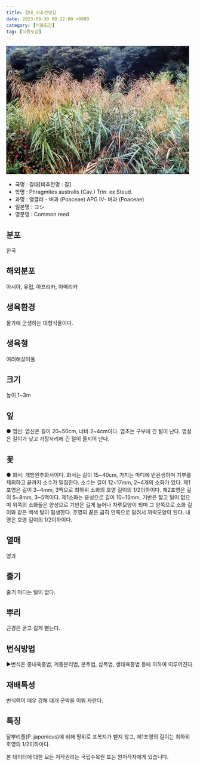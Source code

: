 ```yaml
---
title: 갈대_비추천명갈
date: 2023-09-30 00:22:00 +0800
category: [식물도감]
tag: [식물도감]
---
```




![갈대[비추천명 : 갈]](/assets/img/fileUpload/plants/basic/Gramineae/Phragmites/14649/1_th2.JPG)
- 국명 : 갈대[비추천명 : 갈]
- 학명 : Phragmites australis (Cav.) Trin. ex Steud.
- 과명 : 앵글러 - 벼과 (Poaceae) APG Ⅳ- 벼과 (Poaceae)
- 일본명 : ヨシ
- 영문명 : Common reed


## 분포
한국
## 해외분포
아시아, 유럽, 아프리카, 아메리카
## 생육환경
물가에 군생하는 대형식물이다.
## 생육형
여러해살이풀
## 크기
높이 1~3m
## 잎
● 엽신: 엽신은 길이 20~50cm, 너비 2~4cm이다. 엽초는 구부에 긴 털이 난다. 엽설은 길이가 낮고 가장자리에 긴 털이 줄지어 난다.
## 꽃
● 화서: 개방원추화서이다. 화서는 길이 15~40cm, 가지는 마디에 반윤생하며 기부를 제외하고 끝까지 소수가 밀집한다. 소수는 길이 12~17mm, 2~4개의 소화가 있다. 제1포영은 길이 3~4mm, 3맥으로 최하위 소화의 호영 길이의 1/2이하이다. 제2포영은 길이 5~8mm, 3~5맥이다. 제1소화는 웅성으로 길이 10~15mm, 기반은 짧고 털이 없으며 위쪽의 소화들은 양성으로 기반은 길게 늘어나 자루모양이 되며 그 양쪽으로 소화 길이와 같은 백색 털이 밀생한다. 호영의 끝은 급히 안쪽으로 말려서 까락모양이 된다. 내영은 호영 길이의 1/2이하이다.
## 열매
영과
## 줄기
줄기 마디는 털이 없다.
## 뿌리
근경은 굵고 길게 뻗는다.
## 번식방법
▶번식은 종내육종법, 계통분리법, 분주법, 삽목법, 생태육종법 등에 의하여 이루어진다.
## 재배특성
번식력이 매우 강해 대개 군락을 이뤄 자란다.
## 특징
달뿌리풀(P. japonicus)에 비해 땅위로 포복지가 뻗지 않고, 제1포영의 길이는 최하위 호영의 1/2이하이다.






본 데이터에 대한 모든 저작권리는 국립수목원 또는 원저작자에게 있습니다.
